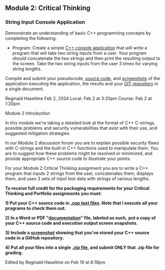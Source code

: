 ## Module 2: Critical Thinking

### String Input Console Application

Demonstrate an understanding of basic C++ programming concepts by completing the following:

- Program: Create a simple [C++ console application](./CSC450_CT2_string.cpp) that will write a program that will take two string inputs from a user. Your program should concatenate the two strings and then print the resulting output to the screen. Take the two string inputs from the user 3 times for varying string lengths.

Compile and submit your pseudocode, [source code](./CSC450_CT2_string.cpp), and [screenshots](./img/CSC450_CT2_string.png) of the application executing the application, the results and your [GIT repository](https://github.com/speters33w/CSUGlobal_CSC450) in a single document.

Reginald Haseltine
Feb 2, 2024 Local: Feb 2 at 3:20pm
Course: Feb 2 at 1:20pm

Module 2 Introduction

In this module we're taking a detailed look at the format of C++ C-strings, possible problems and security vulnerabilities that exist with their use, and suggested mitigation strategies.

In our Module 2 discussion forum you are to explain possible security flaws with C-strings and the built-in C++ functions used to manipulate them. You are to suggest how these problems might be resolved or minimized, and provide appropriate C++ source code to illustrate your points.

For your Module 2 Critical Thinking assignment you are to write a C++ program that inputs 2 strings from the user, concatenates them, displays them, and uses 3 sets of input test data with strings of various lengths.

**To receive full credit for the packaging requirements for your Critical Thinking and Portfolio assignments you must:**

**1) Put your C++ source code in [.cpp text files](./CSC450_CT2_string.cpp). Note that I execute all your programs to check them out.**

**2) In a Word or PDF "[documentation](./doc/Critical_Thinking_2_String_Input_Console_Application.pdf)" file, labeled as such,** **put a copy of your C++ source code and execution output screen snapshots.**

**3) Include a [screenshot](./img/GitHub_Repository2.png) showing that you've stored your C++ source code in a GitHub repository.**

**4) Put all your files into a single** **[.zip file](./zip/CriticalThinking2.zip), and submit ONLY that .zip file for grading.**

Edited by Reginald Haseltine on Feb 19 at 6:16pm
